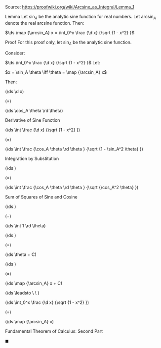 # 

Source: https://proofwiki.org/wiki/Arcsine_as_Integral/Lemma_1

Lemma
Let $\sin_A$ be the analytic sine function for real numbers.
Let $\arcsin_A$ denote the real arcsine function.
Then:

$\ds \map {\arcsin_A} x = \int_0^x \frac {\d x} {\sqrt {1 - x^2} }$


Proof
For this proof only, let $\sin_A$ be the analytic sine function.

Consider:

$\ds \int_0^x \frac {\d x} {\sqrt {1 - x^2} }$
Let:

$x = \sin_A \theta \iff \theta = \map {\arcsin_A} x$

Then:














\(\ds \d x\)

\(=\)







\(\ds \cos_A \theta \rd \theta\)





Derivative of Sine Function














\(\ds \int \frac {\d x} {\sqrt {1 - x^2} }\)

\(=\)







\(\ds \int \frac {\cos_A \theta \rd \theta } {\sqrt {1 - \sin_A^2 \theta} }\)





Integration by Substitution














\(\ds \)

\(=\)







\(\ds \int \frac {\cos_A \theta \rd \theta } {\sqrt {\cos_A^2 \theta} }\)





Sum of Squares of Sine and Cosine














\(\ds \)

\(=\)







\(\ds \int 1 \rd \theta\)




















\(\ds \)

\(=\)







\(\ds \theta + C\)




















\(\ds \)

\(=\)







\(\ds \map {\arcsin_A} x + C\)














\(\ds \leadsto \ \ \)





\(\ds \int_0^x \frac {\d x} {\sqrt {1 - x^2} }\)

\(=\)







\(\ds \map {\arcsin_A} x\)





Fundamental Theorem of Calculus: Second Part



$\blacksquare$






